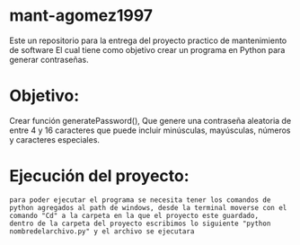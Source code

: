 # mant-agomez1997
Este un repositorio para la entrega del proyecto practico de mantenimiento de software
El cual tiene como objetivo crear un programa en Python para generar contraseñas.

#  Objetivo:

Crear función  generatePassword(),
Que genere una contraseña aleatoria de entre 4 y 16 caracteres que puede incluir minúsculas, mayúsculas, números
y caracteres especiales.

#  Ejecución del proyecto:

    para poder ejecutar el programa se necesita tener los comandos de python agregados al path de windows, desde la terminal moverse con el comando "Cd" a la carpeta en la que el proyecto este guardado,
    dentro de la carpeta del proyecto escribimos lo siguiente "python nombredelarchivo.py" y el archivo se ejecutara 


